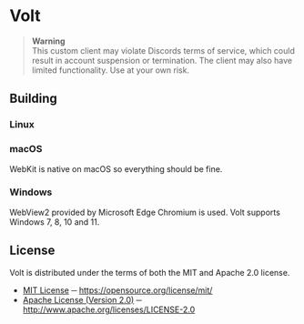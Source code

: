 # Volt

> **Warning**\
> This custom client may violate Discords terms of service, which could result in account suspension or termination. The client may also have limited functionality. Use at your own risk.

## Building

### Linux

### macOS
WebKit is native on macOS so everything should be fine.

### Windows
WebView2 provided by Microsoft Edge Chromium is used. Volt supports Windows 7, 8, 10 and 11.

## License
Volt is distributed under the terms of both the  MIT and Apache 2.0 license.
- [MIT License][LICENSE_MIT] ─ https://opensource.org/license/mit/
- [Apache License (Version 2.0)][LICENSE_APACHE] ─ http://www.apache.org/licenses/LICENSE-2.0

[LICENSE_MIT]: ./LICENSE-MIT
[LICENSE_APACHE]: ./LICENSE-APACHE